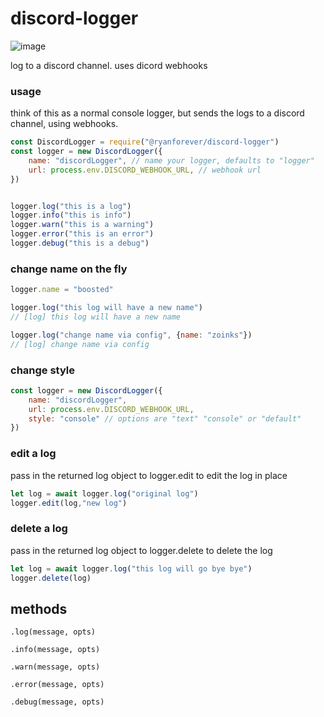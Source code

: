 # discord-logger

![image](https://cdn.glitch.com/dc4b1449-e9df-4aaa-a6ef-c17b2496dea6%2F49180_3_640px.jpg?v=1604715451701)

log to a discord channel. uses dicord webhooks

### usage
think of this as a normal console logger, but sends the logs to a discord channel, using webhooks.


```javascript
const DiscordLogger = require("@ryanforever/discord-logger")
const logger = new DiscordLogger({
	name: "discordLogger", // name your logger, defaults to "logger"
	url: process.env.DISCORD_WEBHOOK_URL, // webhook url
})


logger.log("this is a log")
logger.info("this is info")
logger.warn("this is a warning")
logger.error("this is an error")
logger.debug("this is a debug")
```

### change name on the fly
```javascript
logger.name = "boosted"

logger.log("this log will have a new name")
// [log] this log will have a new name
````

```javascript
logger.log("change name via config", {name: "zoinks"})
// [log] change name via config
```
### change style
```javascript
const logger = new DiscordLogger({
	name: "discordLogger",
	url: process.env.DISCORD_WEBHOOK_URL,
	style: "console" // options are "text" "console" or "default"
})
```

### edit a log
pass in the returned log object to logger.edit to edit the log in place
```javascript
let log = await logger.log("original log")
logger.edit(log,"new log")
```

### delete a log
pass in the returned log object to logger.delete to delete the log
```javascript
let log = await logger.log("this log will go bye bye")
logger.delete(log)
```

## methods

`.log(message, opts)`

`.info(message, opts)`

`.warn(message, opts)`

`.error(message, opts)`

`.debug(message, opts)`